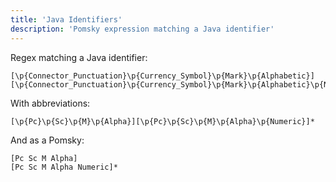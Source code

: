 ```yaml
---
title: 'Java Identifiers'
description: 'Pomsky expression matching a Java identifier'
---
```


Regex matching a Java identifier:

```regexp
[\p{Connector_Punctuation}\p{Currency_Symbol}\p{Mark}\p{Alphabetic}][\p{Connector_Punctuation}\p{Currency_Symbol}\p{Mark}\p{Alphabetic}\p{Numeric}]*
```

With abbreviations:

```regexp
[\p{Pc}\p{Sc}\p{M}\p{Alpha}][\p{Pc}\p{Sc}\p{M}\p{Alpha}\p{Numeric}]*
```

And as a Pomsky:

```pomsky
[Pc Sc M Alpha]
[Pc Sc M Alpha Numeric]*
```
